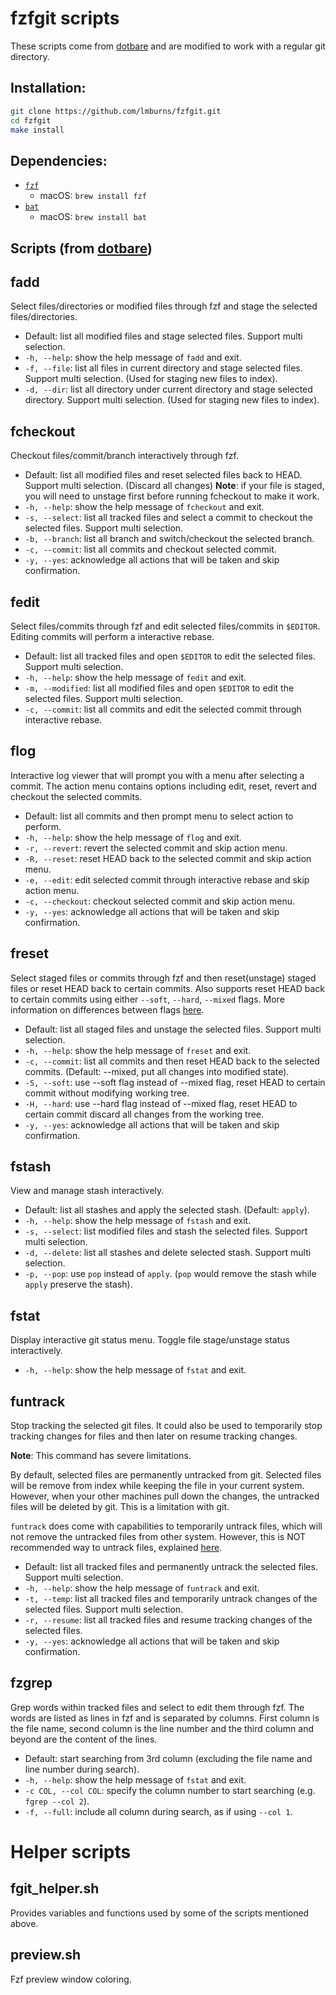 fzfgit scripts
==============

These scripts come from [dotbare](https://github.com/kazhala/dotbare) and are modified to work with a regular git directory.

Installation:
------------

```sh
git clone https://github.com/lmburns/fzfgit.git
cd fzfgit
make install
```

Dependencies:
------------
- [`fzf`](https://github.com/junegunn/fzf)
  - macOS: `brew install fzf`
- [`bat`](https://github.com/sharkdp/bat)
  - macOS: `brew install bat`

Scripts (from [dotbare](https://github.com/kazhala/dotbare))
-------
fadd
----
Select files/directories or modified files through fzf and stage the selected files/directories.

  - Default: list all modified files and stage selected files. Support multi selection.
  - `-h, --help`: show the help message of `fadd` and exit.
  - `-f, --file`: list all files in current directory and stage selected files. Support multi selection. (Used for staging new files to index).
  - `-d, --dir`: list all directory under current directory and stage selected directory. Support multi selection. (Used for staging new files to index).


fcheckout
---------
Checkout files/commit/branch interactively through fzf.

  - Default: list all modified files and reset selected files back to HEAD. Support multi selection. (Discard all changes) **Note**: if your file is staged, you will need to unstage first before running fcheckout to make it work.
  - `-h, --help`: show the help message of `fcheckout` and exit.
  - `-s, --select`: list all tracked files and select a commit to checkout the selected files. Support multi selection.
  - `-b, --branch`: list all branch and switch/checkout the selected branch.
  - `-c, --commit`: list all commits and checkout selected commit.
  - `-y, --yes`: acknowledge all actions that will be taken and skip confirmation.


fedit
-----
Select files/commits through fzf and edit selected files/commits in `$EDITOR`. Editing commits will perform a interactive rebase.

  - Default: list all tracked files and open `$EDITOR` to edit the selected files. Support multi selection.
  - `-h, --help`: show the help message of `fedit` and exit.
  - `-m, --modified`: list all modified files and open `$EDITOR` to edit the selected files. Support multi selection.
  - `-c, --commit`: list all commits and edit the selected commit through interactive rebase.


flog
----
Interactive log viewer that will prompt you with a menu after selecting a commit. The action menu contains options including edit, reset, revert and checkout the selected commits.

  - Default: list all commits and then prompt menu to select action to perform.
  - `-h, --help`: show the help message of `flog` and exit.
  - `-r, --revert`: revert the selected commit and skip action menu.
  - `-R, --reset`: reset HEAD back to the selected commit and skip action menu.
  - `-e, --edit`: edit selected commit through interactive rebase and skip action menu.
  - `-c, --checkout`: checkout selected commit and skip action menu.
  - `-y, --yes`: acknowledge all actions that will be taken and skip confirmation.


freset
------
Select staged files or commits through fzf and then reset(unstage) staged files or reset HEAD back to certain commits. Also supports reset HEAD back to certain commits using either `--soft`, `--hard`, `--mixed` flags. More information on differences between flags [here](https://git-scm.com/docs/git-reset#Documentation/git-reset.txt-emgitresetemltmodegtltcommitgt).

  - Default: list all staged files and unstage the selected files. Support multi selection.
  - `-h, --help`: show the help message of `freset` and exit.
  - `-c, --commit`: list all commits and then reset HEAD back to the selected commits. (Default: --mixed, put all changes into modified state).
  - `-S, --soft`: use --soft flag instead of --mixed flag, reset HEAD to certain commit without modifying working tree.
  - `-H, --hard`: use --hard flag instead of --mixed flag, reset HEAD to certain commit discard all changes from the working tree.
  - `-y, --yes`: acknowledge all actions that will be taken and skip confirmation.


fstash
------
View and manage stash interactively.

  - Default: list all stashes and apply the selected stash. (Default: `apply`).
  - `-h, --help`: show the help message of `fstash` and exit.
  - `-s, --select`: list modified files and stash the selected files. Support multi selection.
  - `-d, --delete`: list all stashes and delete selected stash. Support multi selection.
  - `-p, --pop`: use `pop` instead of `apply`. (`pop` would remove the stash while `apply` preserve the stash).


fstat
-----
Display interactive git status menu. Toggle file stage/unstage status interactively.

  - `-h, --help`: show the help message of `fstat` and exit.


funtrack
--------
Stop tracking the selected git files. It could also be used to temporarily stop tracking changes for files and then later on resume tracking changes.

**Note**: This command has severe limitations.

By default, selected files are permanently untracked from git. Selected files will be remove from index while keeping the file in your current system. However, when your other machines pull down the changes, the untracked files will be deleted by git. This is a limitation with git.

`funtrack` does come with capabilities to temporarily untrack files, which will not remove the untracked files from other system. However, this is NOT recommended way to untrack files, explained [here](https://www.git-scm.com/docs/git-update-index#_notes).

  - Default: list all tracked files and permanently untrack the selected files. Support multi selection.
  - `-h, --help`: show the help message of `funtrack` and exit.
  - `-t, --temp`: list all tracked files and temporarily untrack changes of the selected files. Support multi selection.
  - `-r, --resume`: list all tracked files and resume tracking changes of the selected files.
  - `-y, --yes`: acknowledge all actions that will be taken and skip confirmation.


fzgrep
------
Grep words within tracked files and select to edit them through fzf. The words are listed as lines in fzf and is separated by columns. First column is the file name, second column is the line number and the third column and beyond are the content of the lines.

  - Default: start searching from 3rd column (excluding the file name and line number during search).
  - `-h, --help`: show the help message of `fstat` and exit.
  - `-c COL, --col COL`: specify the column number to start searching (e.g. `fgrep --col 2`).
  - `-f, --full`: include all column during search, as if using `--col 1`.


Helper scripts
==============

fgit_helper.sh
--------------
Provides variables and functions used by some of the scripts mentioned above.

preview.sh
----------
Fzf preview window coloring.
